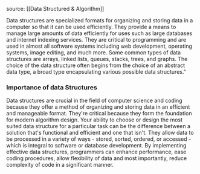 source: [[Data Structured & Algorithm]]

Data structures are specialized formats for organizing and storing data in a computer so that it can be used efficiently. They provide a means to manage large amounts of data efficiently for uses such as large databases and internet indexing services. They are critical to programming and are used in almost all software systems including web development, operating systems, image editing, and much more. Some common types of data structures are arrays, linked lists, queues, stacks, trees, and graphs. The choice of the data structure often begins from the choice of an abstract data type, a broad type encapsulating various possible data structures."

### Importance of data Structures

Data structures are crucial in the field of computer science and coding because they offer a method of organizing and storing data in an efficient and manageable format. They're critical because they form the foundation for modern algorithm design. Your ability to choose or design the most suited data structure for a particular task can be the difference between a solution that's functional and efficient and one that isn't. They allow data to be processed in a variety of ways - stored, sorted, ordered, or accessed - which is integral to software or database development. By implementing effective data structures, programmers can enhance performance, ease coding procedures, allow flexibility of data and most importantly, reduce complexity of code in a significant manner.
